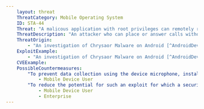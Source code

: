 ```yaml
---
    layout: threat
    ThreatCategory: Mobile Operating System
    ID: STA-44
    Threat: "A malicous application with root privileges can remotely record audio by stealthily placing or answering phone calls."
    ThreatDescription: "An attacker who can place or answer calls without the device user's knowledge could remotely record audio from within the vicinity of the device without directly accessing the device microphone."
    ThreatOrigin:
        - "An investigation of Chrysaor Malware on Android [^AndroidDevBlog-1]"
    ExploitExample:
        - "An investigation of Chrysaor Malware on Android [^AndroidDevBlog-1]"
    CVEExample:
    PossibleCountermeasures:
        "To prevent data collection using the device microphone, install a protective cover over the device which reliably blocks sound from being picked up when features requiring use of the microphone are not in use. Alternatively, turn off the device or do not take it into areas in which audio collection is a main concern.":
            - Mobile Device User
        "To reduce the potential for such an exploit for which a security patch is available, ensure OS security updates are installed in a timely fashion.":
            - Mobile Device User
            - Enterprise
---
```

